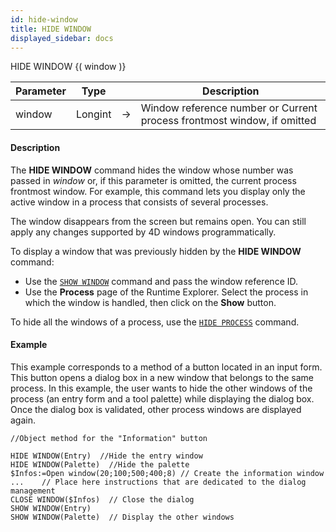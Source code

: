 ```yaml
---
id: hide-window
title: HIDE WINDOW
displayed_sidebar: docs
---
```



<!-- REF #_command_.HIDE WINDOW.Syntax-->HIDE WINDOW {( window )}<!-- END REF-->


<!-- REF #_command_.HIDE WINDOW.Params -->
|Parameter|Type||Description|
|---------|--- |:---:|------|
|window|Longint|->|Window reference number or Current process frontmost window, if omitted|
<!-- END REF -->


#### Description




The **HIDE WINDOW** command hides the window whose number was passed in *window* or, if this parameter is omitted, the current process frontmost window. For example, this command lets you display only the active window in a process that consists of several processes. 

The window disappears from the screen but remains open. You can still apply any changes supported by 4D windows programmatically. 

To display a window that was previously hidden by the **HIDE WINDOW** command: 

* Use the [`SHOW WINDOW`](show-window.md) command and pass the window reference ID. 
* Use the **Process** page of the Runtime Explorer. Select the process in which the window is handled, then click on the **Show** button.

To hide all the windows of a process, use the [`HIDE PROCESS`](hide-process.md) command.


#### Example


This example corresponds to a method of a button located in an input form. This button opens a dialog box in a new window that belongs to the same process. In this example, the user wants to hide the other windows of the process (an entry form and a tool palette) while displaying the dialog box. Once the dialog box is validated, other process windows are displayed again.

```4d
//Object method for the "Information" button 

HIDE WINDOW(Entry)  //Hide the entry window
HIDE WINDOW(Palette)  //Hide the palette
$Infos:=Open window(20;100;500;400;8) // Create the information window
...    // Place here instructions that are dedicated to the dialog management
CLOSE WINDOW($Infos)  // Close the dialog
SHOW WINDOW(Entry) 
SHOW WINDOW(Palette)  // Display the other windows
```



